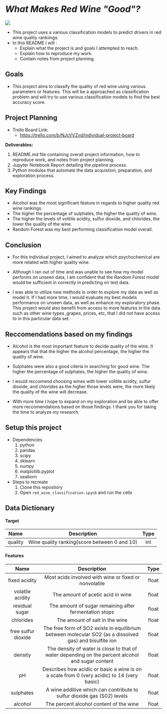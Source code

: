 # _What Makes Red Wine "Good"?_

![](https://images.unsplash.com/photo-1506377247377-2a5b3b417ebb?ixid=MXwxMjA3fDB8MHxwaG90by1wYWdlfHx8fGVufDB8fHw%3D&ixlib=rb-1.2.1&auto=format&fit=crop&w=1050&q=80)




- This project uses a various classification models to predict drivers in red wine quality rankiings.
- In this README I will :
    * Explain what the project is and goals I attempted to reach. 
    * Explain how to reproduce my work. 
    * Contain notes from project planning.

## Goals
- This project aims to classify the quality of red wine using various parameters or features. This will be a approached as classification problem and will try to use various classification models to find the best accuracy score.

## Project Planning
- Trello Board Link:
  - https://trello.com/b/NJcVVZvd/individual-project-board

**Deliverables:**
1. README.md file containing overall project information, how to reproduce work, and notes from project planning.
2. Jupyter Notebook Report detailing the pipeline process.
3. Python modules that automate the data acquistion, preparation, and exploration process.

## Key Findings 
* Alcohol was the most significant feature in regards to higher quality red wine rankings.
*  The higher the percentage of sulphates, the higher the quality of wine. 
* The higher the levels of volitile acidity, sulfur dioxide, and chlorides, the lower the quality of the wine.
* Random Forest was my best performing classification model overall.

## Conclusion
- For this individual project, I aimed to analyze which psychochemical are more related with higher quality wine.
- Although I ran out of time and was unable to see how my model performs on unseen data, I am confident that the Random Forest model would be sufficient in correctly in predicting on test data.

- I was able to utilize new methods in order to explore my data as well as model it. If I had more time, I would evaluate my best models performance on unseen data, as well as enhance my exploratory phase. This project would also benefit from access to more features in the data such as  other wine types ,grapes, prices, etc, that I did not have access to in this particular data set.

## Reccomendations based on my findings 
- Alcohol is the most important feature to decide quality of the wine. It appears that that the higher the alcohol percentage, the higher the quality of wine. 

- Sulphates were also a good citeria in searching for good wine. The higher the percentage of sulphates, the higher the quality of wine. 

- I would reccomend choosing wines with lower volitile acidity, sulfur dioxide, and chlorides as the higher those levels were, the more likely the quality of the wine will decrease.

- With more time I hope to expand on my exploration and be able to offer more reccomendations based on those findings. I thank you for taking the time to analyze my research.



## Setup this project
* Dependencies
    1. python
    2. pandas
    3. scipy
    4. sklearn
    5. numpy
    6. matplotlib.pyplot
    7. seaborn
* Steps to recreate
    1. Clone this repository
    3. Open `red_wine_classification.ipynb` and run the cells


## Data Dictionary 

#### Target
Name | Description | Type
:---: | :---: | :---:
quality | Wine quality ranking(score between 0 and 10) | int

#### Features
Name | Description | Type
:---: | :---: | :---:
fixed acidity  |  Most acids involved with wine or fixed or nonvolatile | float
volatile acidity  |  The amount of acetic acid in wine | float
residual sugar | The amount of sugar remaining after fermentation stops| float
chlorides | The amount of salt in the wine | float
free sulfur dioxide | The free form of SO2 exists in equilibrium between molecular SO2 (as a dissolved gas) and bisulfite ion | float
density | The density of water is close to that of water depending on the percent alcohol and sugar content  | float
pH | Describes how acidic or basic a wine is on a scale from 0 (very acidic) to 14 (very basic) | float
sulphates | A wine additive which can contribute to sulfur dioxide gas (S02) levels | float
alcohol | The percent alcohol content of the wine| float
